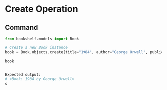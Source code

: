 # Create Operation

## Command
```python
from bookshelf.models import Book

# Create a new Book instance
book = Book.objects.create(title="1984", author="George Orwell", publication_year=1949)

book


Expected output:
# <Book: 1984 by George Orwell>
s